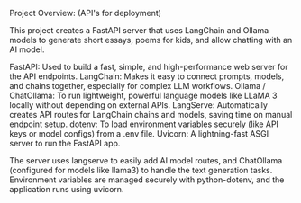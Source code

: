 Project Overview: 
(API's for deployment)

This project creates a FastAPI server that uses LangChain and Ollama models to generate short essays, poems for kids, and allow chatting with an AI model.

FastAPI:
Used to build a fast, simple, and high-performance web server for the API endpoints.
LangChain:
Makes it easy to connect prompts, models, and chains together, especially for complex LLM workflows.
Ollama / ChatOllama:
To run lightweight, powerful language models like LLaMA 3 locally without depending on external APIs.
LangServe:
Automatically creates API routes for LangChain chains and models, saving time on manual endpoint setup.
dotenv:
To load environment variables securely (like API keys or model configs) from a .env file.
Uvicorn:
A lightning-fast ASGI server to run the FastAPI app.

The server uses langserve to easily add AI model routes, and ChatOllama (configured for models like llama3) to handle the text generation tasks. Environment variables are managed securely with python-dotenv, and the application runs using uvicorn.
